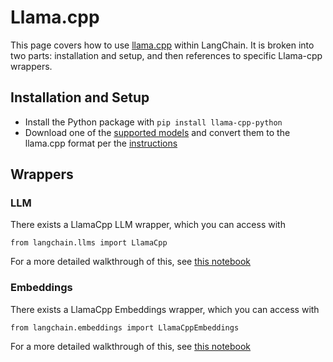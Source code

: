 Llama.cpp
=========

This page covers how to use [llama.cpp](https://github.com/ggerganov/llama.cpp) within LangChain. It is broken into two parts: installation and setup, and then references to specific Llama-cpp wrappers.

Installation and Setup[](#installation-and-setup "Direct link to Installation and Setup")
------------------------------------------------------------------------------------------

*   Install the Python package with `pip install llama-cpp-python`
*   Download one of the [supported models](https://github.com/ggerganov/llama.cpp#description) and convert them to the llama.cpp format per the [instructions](https://github.com/ggerganov/llama.cpp)

Wrappers[](#wrappers "Direct link to Wrappers")
------------------------------------------------

### LLM[](#llm "Direct link to LLM")

There exists a LlamaCpp LLM wrapper, which you can access with

    from langchain.llms import LlamaCpp

For a more detailed walkthrough of this, see [this notebook](/docs/integrations/llms/llamacpp.html)

### Embeddings[](#embeddings "Direct link to Embeddings")

There exists a LlamaCpp Embeddings wrapper, which you can access with

    from langchain.embeddings import LlamaCppEmbeddings

For a more detailed walkthrough of this, see [this notebook](/docs/integrations/text_embedding/llamacpp.html)
